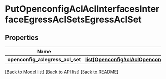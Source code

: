 # PutOpenconfigAclAclInterfacesInterfaceEgressAclSetsEgressAclSet

## Properties
Name | Type | Description | Notes
------------ | ------------- | ------------- | -------------
**openconfig_aclegress_acl_set** | [**list[OpenconfigAclAclOpenconfigaclaclInterfacesIngressaclsetsIngressaclset]**](OpenconfigAclAclOpenconfigaclaclInterfacesIngressaclsetsIngressaclset.md) |  | [optional] 

[[Back to Model list]](../README.md#documentation-for-models) [[Back to API list]](../README.md#documentation-for-api-endpoints) [[Back to README]](../README.md)


